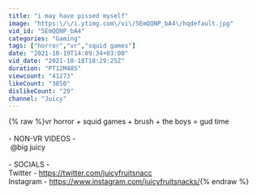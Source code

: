 ```yaml
---
title: "i may have pissed myself"
image: "https:\/\/i.ytimg.com\/vi\/5EmQQNP_bA4\/hqdefault.jpg"
vid_id: "5EmQQNP_bA4"
categories: "Gaming"
tags: ["horror","vr","squid games"]
date: "2021-10-19T14:09:34+03:00"
vid_date: "2021-10-18T18:29:25Z"
duration: "PT12M48S"
viewcount: "41273"
likeCount: "3850"
dislikeCount: "29"
channel: "Juicy"
---
```

{% raw %}vr horror + squid games + brush + the boys = gud time<br /> <br />- NON-VR VIDEOS -<br />​  @big juicy <br /><br />- SOCIALS -<br />Twitter - <a rel="nofollow" target="blank" href="https://twitter.com/juicyfruitsnacc">https://twitter.com/juicyfruitsnacc</a><br />Instagram - <a rel="nofollow" target="blank" href="https://www.instagram.com/juicyfruitsnacks/">https://www.instagram.com/juicyfruitsnacks/</a>{% endraw %}
